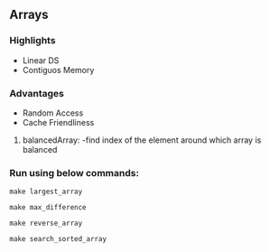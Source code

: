 ##  Arrays

### Highlights
* Linear DS
* Contiguos Memory

### Advantages
* Random Access
* Cache Friendliness


1. balancedArray:
    -find index of the element around which array is balanced


###  Run using below commands:

```
make largest_array

make max_difference

make reverse_array

make search_sorted_array
```
